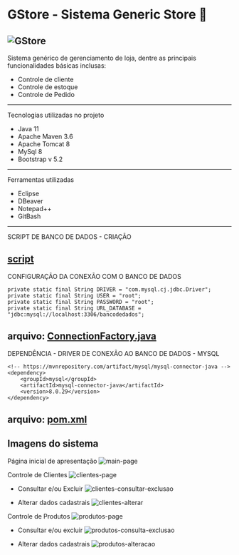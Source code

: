 # GStore - Sistema Generic Store 👜
![GStore](https://user-images.githubusercontent.com/83174570/171053744-a18428e5-2c50-4d3d-87cd-ffb20a585f99.png)
---

Sistema genérico de gerenciamento de loja, dentre as principais funcionalidades básicas inclusas:
- Controle de cliente
- Controle de estoque
- Controle de Pedido 

---
Tecnologias utilizadas no projeto
- Java 11
- Apache Maven 3.6
- Apache Tomcat 8
- MySql 8
- Bootstrap v 5.2

---
Ferramentas utilizadas
- Eclipse
- DBeaver
- Notepad++
- GitBash

---
SCRIPT DE BANCO DE DADOS - CRIAÇÃO

[script](https://github.com/ElizeusRamos/gstore/blob/master/scripts.sql)
---
CONFIGURAÇÃO DA CONEXÃO COM O BANCO DE DADOS

```
private static final String DRIVER = "com.mysql.cj.jdbc.Driver";
private static final String USER = "root";
private static final String PASSWORD = "root";
private static final String URL_DATABASE = "jdbc:mysql://localhost:3306/bancodedados";
```
arquivo: [ConnectionFactory.java](https://github.com/ElizeusRamos/gstore/blob/master/GStoreWorkspace/GStoreWeb/src/com/gstore/dao/ConnectionFactory.java)
---
DEPENDÊNCIA - DRIVER DE CONEXÃO AO BANCO DE DADOS - MYSQL
```
<!-- https://mvnrepository.com/artifact/mysql/mysql-connector-java -->
<dependency>
    <groupId>mysql</groupId>
    <artifactId>mysql-connector-java</artifactId>
    <version>8.0.29</version>
</dependency>
```
arquivo: [pom.xml](https://github.com/ElizeusRamos/gstore/blob/master/GStoreWorkspace/GStoreWeb/pom.xml)
---

## Imagens do sistema

Página inicial de apresentação
![main-page](https://user-images.githubusercontent.com/83174570/174497131-175baa21-2f3e-446d-82f0-b26cae55cb62.png)


Controle de Clientes
![clientes-page](https://user-images.githubusercontent.com/83174570/171053470-7bdcf977-88d9-4502-a172-b01e0c6364b9.png)
- Consultar e/ou Excluir
![clientes-consultar-exclusao](https://user-images.githubusercontent.com/83174570/171053512-a8816a80-d1fb-407e-b033-0d3baf613c37.png)

- Alterar dados cadastrais
![clientes-alterar](https://user-images.githubusercontent.com/83174570/171053545-7f749f17-e0ee-4a7c-ad84-0082b6e75257.png)


Controle de Produtos
![produtos-page](https://user-images.githubusercontent.com/83174570/171053479-d34615d4-017e-4094-8f16-acc7ad6a3fb7.png)

- Consultar e/ou excluir
![produtos-consulta-exclusao](https://user-images.githubusercontent.com/83174570/171053556-ab4b022b-9ecb-4453-a22c-1e381903f3e1.png)

- Alterar dados cadastrais
![produtos-alteracao](https://user-images.githubusercontent.com/83174570/171053574-710e8d14-5eba-4ae0-a1df-09db86da2e95.png)
